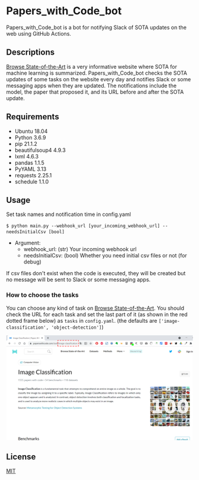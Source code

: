 # Papers_with_Code_bot

Papers_with_Code_bot is a bot for notifying Slack of SOTA updates on the web using GitHub Actions.

## Descriptions

[Browse State-of-the-Art](https://paperswithcode.com/sota) is a very informative website where SOTA for machine learning is summarized. Papers_with_Code_bot checks the SOTA updates of some tasks on the website every day and notifies Slack or some messaging apps when they are updated. The notifications include the model, the paper that proposed it, and its URL before and after the SOTA update.

## Requirements

- Ubuntu 18.04
- Python 3.6.9
- pip 21.1.2
- beautifulsoup4 4.9.3
- lxml 4.6.3
- pandas 1.1.5
- PyYAML 3.13
- requests 2.25.1
- schedule 1.1.0

## Usage

Set task names and notification time in config.yaml

```
$ python main.py --webhook_url [your_incoming_webhook_url] --needsInitialCsv [bool]
```

- Argument:
  - webhook_url: (str) Your incoming webhook url
  - needsInitialCsv: (bool) Whether you need initial csv files or not (for debug)

If csv files don't exist when the code is executed, they will be created but no message will be sent to Slack or some messaging apps.

### How to choose the tasks

You can choose any kind of task on [Browse State-of-the-Art](https://paperswithcode.com/sota). You should check the URL for each task and set the last part of it (as shown in the red dotted frame below) as `tasks` in `config.yaml`. (the defaults are `['image-classification', 'object-detection']`)

![last_part_of_url](last_part_of_url.png)

## License

[MIT](https://choosealicense.com/licenses/mit/)
